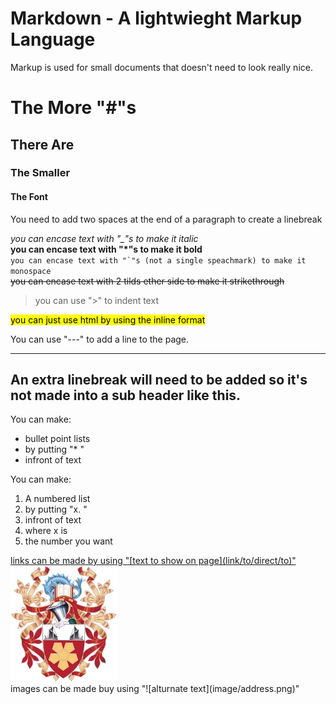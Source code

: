Markdown - A lightwieght Markup Language
=

Markup is used for small documents that doesn\'t need to look really nice.

# The More "\#"s
## There Are
### The Smaller
#### The Font

You need to add two spaces at the end of a paragraph to create a linebreak  

_you can encase text with "\_"s to make it italic_  
**you can encase text with "\*"s to make it bold**  
``you can encase text with "`"s (not a single speachmark) to make it monospace``  
~~you can encase text with 2 tilds ether side to make it strikethrough~~  
>you can use ">" to indent text

<mark>you can just use html by using the inline <tag></tag> format</mark>

You can use "---" to add a line to the page.  

---
An extra linebreak will need to be added so it's not made into a sub header like this.  
---
You can make:
* bullet point lists
* by putting "* "
* infront of text

You can make:
1. A numbered list
2. by putting "x. "
3. infront of text
4. where x is
5. the number you want

[links can be made by using "\[text to show on page\](link/to/direct/to)"]()  
![Image](lsbu.png)  
images can be made buy using "\!\[alturnate text](image/address.png)"
